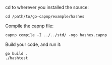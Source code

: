 cd to wherever you installed the source:

`cd /path/to/go-capnp/example/hashes`

Compile the capnp file:

`capnp compile -I ../../std/ -ogo hashes.capnp`

Build your code, and run it:

```
go build .
./hashtest
```
